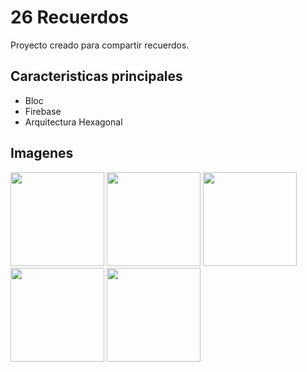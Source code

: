# 26 Recuerdos

Proyecto creado para compartir recuerdos.

## Caracteristicas principales

* Bloc
* Firebase
* Arquitectura Hexagonal

## Imagenes

<image src="https://imgur.com/DJTTEWl.png" width=150>
<image src="https://imgur.com/0FnzCkG.png" width=150>
<image src="https://imgur.com/cGBwkp5.png" width=150>
<image src="https://imgur.com/jAkNXu3.png" width=150>
<image src="https://imgur.com/NDmDBII.png" width=150> 